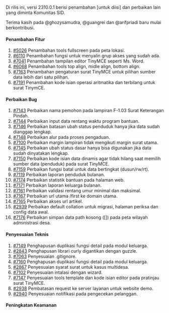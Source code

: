 Di rilis ini, versi 2310.0.1 berisi penambahan [untuk diisi] dan perbaikan lain yang diminta Komunitas SID.

Terima kasih pada @ghozysamudra, @guangrei dan @arifpriadi baru mulai berkontribusi.

#### Penambahan Fitur

1. [#5026](https://github.com/OpenSID/OpenSID/issues/5026) Penambahan tools fullscreen pada peta lokasi.
2. [#6110](https://github.com/OpenSID/OpenSID/issues/6110) Penambahan fungsi untuk menyalin grup akses yang sudah ada.
3. [#7041](https://github.com/OpenSID/OpenSID/issues/7041) Penambahan tampilan editor TinyMCE seperti Ms. Word.
4. [#6068](https://github.com/OpenSID/OpenSID/issues/6068) Penambahan tools top align, midle align, bottom align.
5. [#7163](https://github.com/OpenSID/OpenSID/issues/7163) Penambahan pengaturan surat TinyMCE untuk pilihan sumber data lebih dari satu pilihan. 
6. [#7191](https://github.com/OpenSID/OpenSID/issues/7191) Penambahan kode isian operasi aritmatika dan terbilang untuk surat TinymCE.

#### Perbaikan Bug

1. [#7143](https://github.com/OpenSID/OpenSID/issues/7143) Perbaikan nama pemohon pada lampiran F-1.03 Surat Keterangan Pindah.
2. [#7144](https://github.com/OpenSID/OpenSID/issues/7144) Perbaikan input data rentang waktu program bantuan.
3. [#7146](https://github.com/OpenSID/OpenSID/issues/7146) Perbaikan batasan ubah status penduduk hanya jika data sudah dianggap lengkap.
4. [#7148](https://github.com/OpenSID/OpenSID/issues/7148) Perbaikan alur pada proses pengaduan.
5. [#7100](https://github.com/OpenSID/OpenSID/issues/7100) Perbaikan margin lampiran tidak mengikuti margin surat utama.
6. [#7145](https://github.com/OpenSID/OpenSID/issues/7145) Perbaikan ubah status dasar hanya bisa digunakan jika data sudah dinyatakan lengkap.
7. [#7150](https://github.com/OpenSID/OpenSID/issues/7150) Perbaikan kode isian data dinamis agar tidak hilang saat memilih sumber data (penduduk) pada surat TinyMCE.
8. [#7159](https://github.com/OpenSID/OpenSID/issues/7159) Perbaikan fungsi batal untuk data bertingkat (dusun/rw/rt).
9. [#7119](https://github.com/OpenSID/OpenSID/issues/7119) Perbaikan laporan penduduk bulanan.
10. [#7174](https://github.com/OpenSID/OpenSID/issues/7174) Perbaikan statistik bantuan pada halaman web.
11. [#7171](https://github.com/OpenSID/OpenSID/issues/7171) Perbaikan laporan keluarga bulanan.
12. [#7161](https://github.com/OpenSID/OpenSID/issues/7161) Perbaikan validasi rentang umur minimal dan maksimal.
13. [#7167](https://github.com/OpenSID/OpenSID/issues/7167) Perbaikan url utama /first ke domain utama.
14. [#7165](https://github.com/OpenSID/OpenSID/issues/7165) Perbaikan akses url artikel.
15. [#2939](https://github.com/OpenSID/premium/issues/2939) Perbaikan default collation untuk migrasi, halaman periksa dan config data awal.
16. [#7176](https://github.com/OpenSID/OpenSID/issues/7176) Perbaikan simpan data path kosong ([]) pada peta wilayah administrasi desa.


#### Penyesuaian Teknis

1. [#7149](https://github.com/OpenSID/OpenSID/issues/7149) Penghapusan duplikasi fungsi detail pada modul keluarga.
2. [#2843](https://github.com/OpenSID/premium/issues/2843) Penghapusan librari curly digantikan dengan guzzle.
3. [#7063](https://github.com/OpenSID/OpenSID/issues/7063) Penyesuaian .gitignore.
4. [#7160](https://github.com/OpenSID/OpenSID/issues/7160) Penghapusan duplikasi fungsi detail pada modul keluarga.
5. [#2867](https://github.com/OpenSID/premium/issues/2867) Penyesuaian syarat surat untuk kasus multidesa.
6. [#7102](https://github.com/OpenSID/OpenSID/issues/7102) Penyesuaian intalasi dengan wizard.
7. [#7147](https://github.com/OpenSID/OpenSID/issues/7147) Penyesuaian tools template dan kode isian editor pada pratinjau surat TinyMCE.
8. [#2938](https://github.com/OpenSID/premium/issues/2938) Pembatasan request ke server layanan untuk website demo.
9. [#2940](https://github.com/OpenSID/premium/issues/2940) Penyesuaian notifikasi pada pengecekan pelanggan.

#### Peningkatan Keamanan

